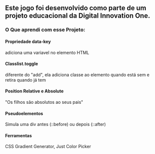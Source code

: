 ## Este jogo foi desenvolvido como parte de um projeto educacional da Digital Innovation One.

### O Que aprendi com esse Projeto:

#### Propriedade data-key 
adiciona uma variavel no elemento HTML

#### Classlist.toggle
diferente do "add", ela adiciona classe ao elemento quando está sem e retira quando já tem

#### Position Relative e Absolute
"Os filhos são absolutos ao seus pais"

#### Pseudoelementos
Simula uma div antes (::before) ou depois (::after) 

#### Ferramentas
CSS Gradient Generator, 
Just Color Picker
